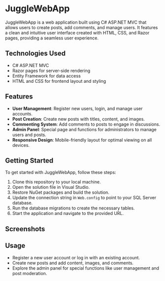 # JuggleWebApp

JuggleWebApp is a web application built using C# ASP.NET MVC that allows users to create posts, add comments, and manage users. It features a clean and intuitive user interface created with HTML, CSS, and Razor pages, providing a seamless user experience.

## Technologies Used

- C# ASP.NET MVC
- Razor pages for server-side rendering
- Entity Framework for data access
- HTML and CSS for frontend layout and styling

## Features

- **User Management**: Register new users, login, and manage user accounts.
- **Post Creation**: Create new posts with titles, content, and images.
- **Commenting System**: Add comments to posts to engage in discussions.
- **Admin Panel**: Special page and functions for administrators to manage users and posts.
- **Responsive Design**: Mobile-friendly layout for optimal viewing on all devices.

## Getting Started

To get started with JuggleWebApp, follow these steps:

1. Clone this repository to your local machine.
2. Open the solution file in Visual Studio.
3. Restore NuGet packages and build the solution.
4. Update the connection string in `Web.config` to point to your SQL Server database.
5. Run the database migrations to create the necessary tables.
6. Start the application and navigate to the provided URL.

## Screenshots

<!-- Add screenshots of your application here -->

## Usage

- Register a new user account or log in with an existing account.
- Create new posts and add content, images, and comments.
- Explore the admin panel for special functions like user management and post moderation.

